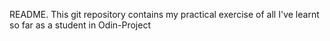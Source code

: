 README. 
 This git repository contains my practical exercise of all I've learnt so far as a student in Odin-Project 